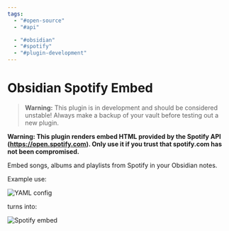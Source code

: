 ```yaml
---
tags:
  - "#open-source"
  - "#api"

  - "#obsidian"
  - "#spotify"
  - "#plugin-development"
---
```

# Obsidian Spotify Embed

> **Warning:** This plugin is in development and should be
> considered unstable! Always make a backup of your vault before testing out a new plugin.

**Warning: This plugin renders embed HTML provided by the Spotify API
(https://open.spotify.com). Only use it if you trust that spotify.com has not
been compromised.**

Embed songs, albums and playlists from Spotify in your Obsidian notes.

Example use:

![YAML config](example1.png)

turns into:

![Spotify embed](example2.png)
